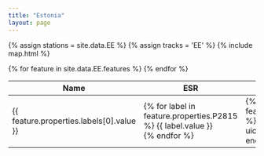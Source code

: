 ```yaml
---
title: "Estonia"
layout: page  
---
```

{% assign stations = site.data.EE %}
{% assign tracks = 'EE' %}
{% include map.html %}

<table>
  <thead>
    <tr>
      <th>Name</th>
      <th>ESR</th>
      <th>UIC</th>
      <th>IBNR</th>
      <th>DB</th>
      <th>Benerail</th>
      <th>SNCF</th>
      <th>IATA</th>
      <th>Trainline</th>
    </tr>
  </thead>
  <tbody>
    {% for feature in site.data.EE.features %}
      <tr>
        <td>{{ feature.properties.labels[0].value }}</td>
        <td>
          {% for label in feature.properties.P2815 %}
            {{ label.value }}
          <br />
          {% endfor %}
        </td>
        <td>
          {% for label in feature.properties.P722 %}
            {% include uicLink.html %}
          {% endfor %}
        </td>
       <td>
          {% for label in feature.properties.P954 %}
          <a href="https://reiseauskunft.bahn.de/bin/bhftafel.exe/en?input={{ label.value }}&boardType=dep&time=actual&productsDefault=1111101&start=yes" target="_blank">
              {{ label.value }}
          </a>
          <br />
          {% endfor %}
        </td>
        <td>
          {% for label in feature.properties.P8671 %}
          <a href="https://iris.noncd.db.de/wbt/js/index.html?bhf={{ label.value }}" target="_blank">
              {{ label.value }}
            </a>
            <br />
            {% endfor %}
        </td>
        <td>{% for label in feature.properties.P8448 %}<a target="_blank" href="https://www.b-europe.com/EN/Booking/Tickets?autoactivatestep2=true&origin={{ label.value }}">{{ label.value }}</a><br />{% endfor %}</td>
        <td>{% for label in feature.properties.P8181 %}{{ label.value }}<br />{% endfor %}</td>
        <td>{% for label in feature.properties.P238 %}
          <a href="https://www.iata.org/en/publications/directories/code-search/?airport.search={{ label.value }}" target="_blank">
            {{ label.value }}
          </a>
        {% endfor %}</td>
        <td>
          {% for label in feature.properties.P6724 %}
          <a href="https://trainline-eu.github.io/stations-studio/#/station/{{ label.value }}" target="_blank">
            {{ label.value }}
          </a>
          <br />
          {% endfor %}
        </td>
      </tr>
    {% endfor %}
  </tbody>
</table>
